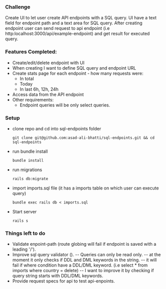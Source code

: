 ### Challenge
  Create UI to let user create API endpoints with a SQL query. UI have a text field for endpoint path and a text area for SQL query. After creating endpoint user can send request to api endpoint (i.e http:localhost:3000/api/example-endpoint) and get result for executed query.  
### Features Completed:

- Create/edit/delete endpoint with UI
- When creating I want to define SQL query and endpoint URL
- Create stats page for each endpoint - how many requests were:
  -  In total
  - Today
  - In last 6h, 12h, 24h
- Access data from the API endpoint
- Other requirements:
  - Endpoint queries will be only select queries.

### Setup

  - clone repo and cd into sql-endpoints folder
  
     `git clone git@github.com:asad-ali-bhatti/sql-endpoints.git && cd sql-endpoints`
  
  - run bundle install 
     
     `bundle install`
  
  - run migrations 
  
     `rails db:migrate`
     
  - import imports.sql file (it has a imports table on which user can execute query)
  
      `bundle exec rails db < imports.sql`
      
  - Start server 
   
     `rails s`
     
### Things left to do 
 
  - Validate enpoint-path (route globing will fail if endpoint is saved with a leading '/').
  - Improve sql query validator ().
    -- Queries can only be read only.
    -- at the moment it only checks if DDL and DML keywords in the string.
    -- it will fail if where condition have a DDL/DML keyword. (i.e select * from imports where country = delete)
    -- I want to improve it by checking if query string starts with DDL/DML keywords. 
  - Provide request specs for api to test api-enpoints. 
  
    
